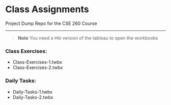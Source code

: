 # Class Assignments

Project Dump Repo for the CSE 260 Course

---

> **Note**
> You need a `PRO` version of the tableau to open the workbooks

### Class Exercises:

- Class-Exercises-1.twbx
- Class-Exercises-2.twbx

### Daily Tasks:

- Daily-Tasks-1.twbx
- Daily-Tasks-2.twbx


